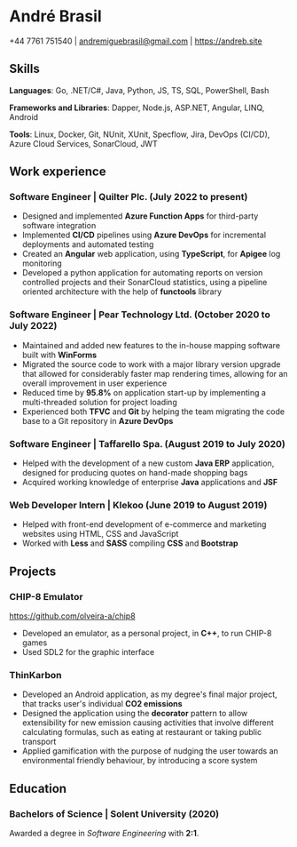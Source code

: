 # André Brasil
+44 7761 751540 | andremiguebrasil@gmail.com | https://andreb.site

## Skills

**Languages**: Go, .NET/C#, Java, Python, JS, TS, SQL, PowerShell, Bash

**Frameworks and Libraries**: Dapper, Node.js, ASP.NET, Angular, LINQ, Android

**Tools**: Linux, Docker, Git, NUnit, XUnit, Specflow, Jira, DevOps (CI/CD), Azure Cloud Services, SonarCloud, JWT

## Work experience

### Software Engineer | Quilter Plc. (July 2022 to present)

* Designed and implemented **Azure Function Apps** for third-party software integration
* Implemented **CI/CD** pipelines using **Azure DevOps** for incremental deployments and automated testing
* Created an **Angular** web application, using **TypeScript**, for **Apigee** log monitoring
* Developed a python application for automating reports on version controlled projects and their SonarCloud statistics, using a pipeline oriented architecture with the help of **functools** library

### Software Engineer | Pear Technology Ltd. (October 2020 to July 2022)

* Maintained and added new features to the in-house mapping software built with **WinForms**
* Migrated the source code to work with a major library version upgrade that allowed for considerably faster map rendering times, allowing for an overall improvement in user experience
* Reduced time by **95.8%** on application start-up by implementing a multi-threaded solution for project loading
* Experienced both **TFVC** and **Git** by helping the team migrating the code base to a Git repository in **Azure DevOps**

### Software Engineer | Taffarello Spa. (August 2019 to July 2020)

* Helped with the development of a new custom **Java ERP** application, designed for producing quotes on hand-made shopping bags
* Acquired working knowledge of enterprise **Java** applications and **JSF**

### Web Developer Intern | Klekoo (June 2019 to August 2019)

* Helped with front-end development of e-commerce and marketing websites using HTML, CSS and JavaScript
* Worked with **Less** and **SASS** compiling **CSS** and **Bootstrap**

## Projects

### CHIP-8 Emulator
https://github.com/olveira-a/chip8

* Developed an emulator, as a personal project, in **C++**, to run CHIP-8 games
* Used SDL2 for the graphic interface

### ThinKarbon

* Developed an Android application, as my degree's final major project, that tracks user's individual **CO2 emissions**
* Designed the application using the **decorator** pattern to allow extensibility for new emission causing activities that involve different calculating formulas, such as eating at restaurant or taking public transport
* Applied gamification with the purpose of nudging the user towards an environmental friendly behaviour, by introducing a score system

## Education

### Bachelors of Science | Solent University (2020)
Awarded a degree in _Software Engineering_ with **2:1**.
